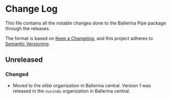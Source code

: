 # Change Log
This file contains all the notable changes done to the Ballerina Pipe package through the releases.

The format is based on [Keep a Changelog](https://keepachangelog.com/en/1.0.0/), and this project adheres to [Semantic Versioning](https://semver.org/spec/v2.0.0.html).

## Unreleased

### Changed
- Moved to the xlibb organization in Ballerina central. Version 1 was released in the `nuvindu` organization in Ballerina central.

